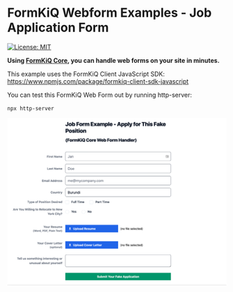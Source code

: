 
# FormKiQ Webform Examples - Job Application Form
[![License: MIT](https://img.shields.io/badge/License-MIT-yellow.svg)](https://opensource.org/licenses/MIT)

**Using [FormKiQ Core](https://github.com/formkiq/formkiq-core), you can handle web forms on your site in minutes.**

This example uses the FormKiQ Client JavaScript SDK: https://www.npmjs.com/package/formkiq-client-sdk-javascript

You can test this FormKiQ Web Form out by running http-server:
```sh
npx http-server
```

![Screenshot of Job Application Form Example](https://raw.githubusercontent.com/formkiq/formkiq-webform-examples-jobapplication/master/screenshot.png)